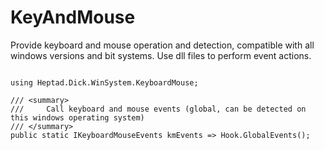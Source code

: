 # KeyAndMouse
Provide keyboard and mouse operation and detection, compatible with all windows versions and bit systems. Use dll files to perform event actions.
```Use C# Registration Hook Code Example

using Heptad.Dick.WinSystem.KeyboardMouse;

/// <summary>
///     Call keyboard and mouse events (global, can be detected on this windows operating system)
/// </summary>
public static IKeyboardMouseEvents kmEvents => Hook.GlobalEvents();
